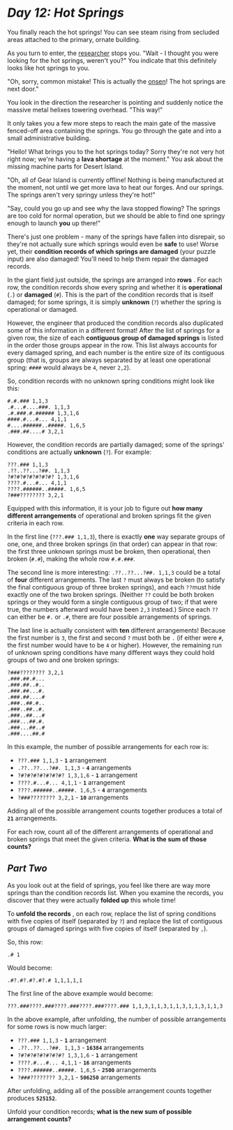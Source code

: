 # ***Day 12: Hot Springs***

You finally reach the hot springs! You can see steam rising from secluded areas attached to the primary, ornate building.

As you turn to enter, the [researcher](../11/README.md#day-11-cosmic-expansion) stops you. "Wait - I thought you were looking for the hot springs, weren't you?" You indicate that this definitely looks like hot springs to you.

"Oh, sorry, common mistake! This is actually the [onsen](https://en.wikipedia.org/wiki/Onsen)! The hot springs are next door."

You look in the direction the researcher is pointing and suddenly notice the massive metal helixes towering overhead. "This way!"

It only takes you a few more steps to reach the main gate of the massive fenced-off area containing the springs. You go through the gate and into a small administrative building.

"Hello! What brings you to the hot springs today? Sorry they're not very hot right now; we're having a **lava shortage** at the moment." You ask about the missing machine parts for Desert Island.

"Oh, all of Gear Island is currently offline! Nothing is being manufactured at the moment, not until we get more lava to heat our forges. And our springs. The springs aren't very springy unless they're hot!"

"Say, could you go up and see why the lava stopped flowing? The springs are too cold for normal operation, but we should be able to find one springy enough to launch **you** up there!"

There's just one problem - many of the springs have fallen into disrepair, so they're not actually sure which springs would even be **safe** to use! Worse yet, their **condition records of which springs are damaged** (your puzzle input) are also damaged! You'll need to help them repair the damaged records.

In the giant field just outside, the springs are arranged into  **rows** . For each row, the condition records show every spring and whether it is **operational** (`.`) or **damaged** (`#`). This is the part of the condition records that is itself damaged; for some springs, it is simply **unknown** (`?`) whether the spring is operational or damaged.

However, the engineer that produced the condition records also duplicated some of this information in a different format! After the list of springs for a given row, the size of each **contiguous group of damaged springs** is listed in the order those groups appear in the row. This list always accounts for every damaged spring, and each number is the entire size of its contiguous group (that is, groups are always separated by at least one operational spring: `####` would always be `4`, never `2,2`).

So, condition records with no unknown spring conditions might look like this:

```
#.#.### 1,1,3
.#...#....###. 1,1,3
.#.###.#.###### 1,3,1,6
####.#...#... 4,1,1
#....######..#####. 1,6,5
.###.##....# 3,2,1
```

However, the condition records are partially damaged; some of the springs' conditions are actually **unknown** (`?`). For example:

```
???.### 1,1,3
.??..??...?##. 1,1,3
?#?#?#?#?#?#?#? 1,3,1,6
????.#...#... 4,1,1
????.######..#####. 1,6,5
?###???????? 3,2,1
```

Equipped with this information, it is your job to figure out **how many different arrangements** of operational and broken springs fit the given criteria in each row.

In the first line (`???.### 1,1,3`), there is exactly **one** way separate groups of one, one, and three broken springs (in that order) can appear in that row: the first three unknown springs must be broken, then operational, then broken (`#.#`), making the whole row `#.#.###`.

The second line is more interesting: `.??..??...?##. 1,1,3` could be a total of **four** different arrangements. The last `?` must always be broken (to satisfy the final contiguous group of three broken springs), and each `??`must hide exactly one of the two broken springs. (Neither `??` could be both broken springs or they would form a single contiguous group of two; if that were true, the numbers afterward would have been `2,3` instead.) Since each `??` can either be `#.` or `.#`, there are four possible arrangements of springs.

The last line is actually consistent with **ten** different arrangements! Because the first number is `3`, the first and second `?` must both be `.` (if either were `#`, the first number would have to be `4` or higher). However, the remaining run of unknown spring conditions have many different ways they could hold groups of two and one broken springs:

```
?###???????? 3,2,1
.###.##.#...
.###.##..#..
.###.##...#.
.###.##....#
.###..##.#..
.###..##..#.
.###..##...#
.###...##.#.
.###...##..#
.###....##.#
```

In this example, the number of possible arrangements for each row is:

- `???.### 1,1,3` -  **`1`** arrangement
- `.??..??...?##. 1,1,3` -  **`4`** arrangements
- `?#?#?#?#?#?#?#? 1,3,1,6` -  **`1`** arrangement
- `????.#...#... 4,1,1` -  **`1`** arrangement
- `????.######..#####. 1,6,5` -  **`4`** arrangements
- `?###???????? 3,2,1` -  **`10`** arrangements

Adding all of the possible arrangement counts together produces a total of  **`21`** arrangements.

For each row, count all of the different arrangements of operational and broken springs that meet the given criteria. **What is the sum of those counts?**

## ***Part Two***

As you look out at the field of springs, you feel like there are way more springs than the condition records list. When you examine the records, you discover that they were actually **folded up** this whole time!

To  **unfold the records** , on each row, replace the list of spring conditions with five copies of itself (separated by `?`) and replace the list of contiguous groups of damaged springs with five copies of itself (separated by `,`).

So, this row:

```
.# 1
```

Would become:

```
.#?.#?.#?.#?.# 1,1,1,1,1
```

The first line of the above example would become:

```
???.###????.###????.###????.###????.### 1,1,3,1,1,3,1,1,3,1,1,3,1,1,3
```

In the above example, after unfolding, the number of possible arrangements for some rows is now much larger:

- `???.### 1,1,3` -  **`1`** arrangement
- `.??..??...?##. 1,1,3` -  **`16384`** arrangements
- `?#?#?#?#?#?#?#? 1,3,1,6` -  **`1`** arrangement
- `????.#...#... 4,1,1` -  **`16`** arrangements
- `????.######..#####. 1,6,5` -  **`2500`** arrangements
- `?###???????? 3,2,1` -  **`506250`** arrangements

After unfolding, adding all of the possible arrangement counts together produces  **`525152`**.

Unfold your condition records; **what is the new sum of possible arrangement counts?**
